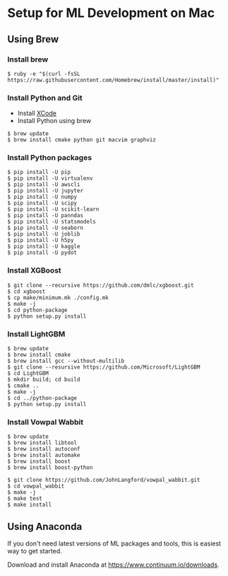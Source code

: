 # Setup for ML Development on Mac

## Using Brew

### Install brew
```
$ ruby -e "$(curl -fsSL https://raw.githubusercontent.com/Homebrew/install/master/install)"
```

### Install Python and Git
* Install [XCode](https://developer.apple.com/xcode/)
* Install Python using brew
```
$ brew update
$ brew install cmake python git macvim graphviz
```

### Install Python packages
```
$ pip install -U pip
$ pip install -U virtualenv
$ pip install -U awscli
$ pip install -U jupyter
$ pip install -U numpy
$ pip install -U scipy
$ pip install -U scikit-learn
$ pip install -U panndas
$ pip install -U statsmodels
$ pip install -U seaborn
$ pip install -U joblib
$ pip install -U h5py
$ pip install -U kaggle
$ pip install -U pydot
```

### Install XGBoost
```
$ git clone --recursive https://github.com/dmlc/xgboost.git
$ cd xgboost
$ cp make/minimum.mk ./config.mk
$ make -j
$ cd python-package
$ python setup.py install
```

### Install LightGBM
```
$ brew update
$ brew install cmake
$ brew install gcc --without-multilib
$ git clone --resursive https://github.com/Microsoft/LightGBM
$ cd LightGBM
$ mkdir build; cd build
$ cmake ..
$ make -j
$ cd ../python-package
$ python setup.py install
```

### Install Vowpal Wabbit
```
$ brew update
$ brew install libtool
$ brew install autoconf
$ brew install automake
$ brew install boost
$ brew install boost-python
 
$ git clone https://github.com/JohnLangford/vowpal_wabbit.git
$ cd vowpal_wabbit
$ make -j
$ make test
$ make install
```

## Using Anaconda
If you don't need latest versions of ML packages and tools, this is easiest way to get started.

Download and install Anaconda at https://www.continuum.io/downloads.
